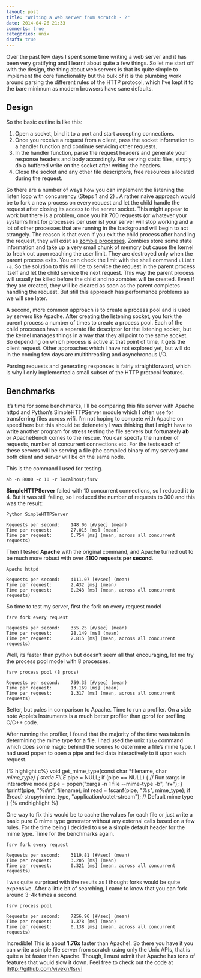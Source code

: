 ```yaml
---
layout: post
title: "Writing a web server from scratch - 2"
date: 2014-04-26 21:33
comments: true
categories: unix
draft: true
---
```

<p>Over the past few days I spent some time writing a web server and it has been very gratifying and I learnt about quite a few things. So let me start off with the design, the thing about web servers is that its quite simple to implement the core functionality but the bulk of it is the plumbing work around parsing the different rules of the HTTP protocol, which I&rsquo;ve kept it to the bare minimum as modern browsers have sane defaults.</p>

<h2>Design</h2>

<p>So the basic outline is like this:</p>

<ol>
<li>Open a socket, bind it to a port and start accepting connections.</li>
<li>Once you receive a request from a client, pass the socket information to a handler function and continue servicing other requests.</li>
<li>In the handler function, parse the request headers and generate your response headers and body accordingly. For serving static files, simply do a buffered write on the socket after writing the headers.</li>
<li>Close the socket and any other file descriptors, free resources allocated during the request.</li>
</ol>

<p>So there are a number of ways how you can implement the listening the listen loop with concurrency (Steps 1 and 2) . A rather naive approach would be to fork a new process on every request and let the child handle the request after closing its access to the server socket. This might appear to work but there is a problem, once you hit 700 requests (or whatever your system&rsquo;s limit for processes per user is) your server will stop working and a lot of other processes that are running in the background will begin to act strangely. The reason is that even if you exit the child process after handling the request, they will exist as <a href="http://en.wikipedia.org/wiki/Zombie_process">zombie processes</a>. Zombies store some state information and take up a very small chunk of memory but cause the kernel to freak out upon reaching the user limit. They are destroyed only when the parent process exits. You can check the limit with the shell command <code>ulimit -a</code>.  So the solution to this will be to service the request in the parent process itself and let the child service the next request. This way the parent process will usually be killed before the child and no zombies will be created. Even if they are created, they will be cleared as soon as the parent completes handling the request. But still this approach has performance problems as we will see later.</p>

<p>A second, more common approach is to create a process pool and is used by servers like Apache. After creating the listening socket, you fork the parent process a number of times to create a process pool. Each of the child processes have a separate file descriptor for the listening socket, but the kernel manages things in a way that they all point to the same socket. So depending on which process is active at that point of time, it gets the client request. Other approaches which I have not explored yet, but will do in the coming few days are multithreading and asynchronous I/O.</p>

<p>Parsing requests and generating responses is fairly straightforward, which is why I only implemented a small subset of the HTTP protocol features.</p>

<h2>Benchmarks</h2>

<p>It&rsquo;s time for some benchmarks, I&rsquo;ll be comparing this file server with Apache httpd and Python&rsquo;s SimpleHTTPServer module which I often use for transferring files across wifi. I&rsquo;m not hoping to compete with Apache on speed here but this should be defenetely  I was thinking that I might have to write another program for stress testing the file servers but fortunately <strong>ab</strong> or ApacheBench comes to the rescue. You can specify the number of requests, number of concurrent connections etc. For the tests each of these servers will be serving a file (the compiled binary of my server) and both client and server will be on the same node. </p>

<p>This is the command I used for testing.</p>

<p><code>ab -n 8000 -c 10 -r localhost/fsrv</code></p>

<p><strong>SimpleHTTPServer</strong> failed with 10 concurrent connections, so I reduced it to 4. But it was still failing, so I reduced the number of requests to 300  and this was the result:</p>

<pre><code>Python SimpleHTTPServer

Requests per second:    148.06 [#/sec] (mean)
Time per request:       27.015 [ms] (mean)
Time per request:       6.754 [ms] (mean, across all concurrent requests)
</code></pre>

<p>Then I tested <strong>Apache</strong> with the original command, and Apache turned out to be much more robust with over <strong>4100 requests per second</strong>.</p>

<pre><code>Apache httpd

Requests per second:    4111.07 [#/sec] (mean)
Time per request:       2.432 [ms] (mean)
Time per request:       0.243 [ms] (mean, across all concurrent requests)
</code></pre>

<p>So time to test my server, first the fork on every request model</p>

<pre><code>fsrv fork every request

Requests per second:    355.25 [#/sec] (mean)
Time per request:       28.149 [ms] (mean)
Time per request:       2.815 [ms] (mean, across all concurrent requests)
</code></pre>

<p>Well, its faster than python but doesn&rsquo;t seem all that encouraging, let me try the process pool model with 8 processes.</p>

<pre><code>fsrv process pool (8 procs)

Requests per second:    759.35 [#/sec] (mean)
Time per request:       13.169 [ms] (mean)
Time per request:       1.317 [ms] (mean, across all concurrent requests)
</code></pre>

<p>Better, but pales in comparison to Apache. Time to run a profiler. On a side note Apple&rsquo;s Instruments is a much better profiler than gprof for profiling C/C++ code. </p>

<p>After running the profiler,  I found that the majority of the time was taken in determining the mime type for a file. I had used the unix <code>file</code> command which does some magic behind the scenes to determine a file&rsquo;s mime type. I had used popen to open a pipe and fed data interactively to it upon each request.</p>

{% highlight c%}
void get_mime_type(const char *filename, char *mime_type) {
    static FILE* pipe = NULL;
    if (pipe == NULL) {
        // Run xargs in interactive mode
        pipe = popen("xargs -n 1 file --mime-type -b", "r+");
    }
    fprintf(pipe, "%s\n", filename);
    int read = fscanf(pipe, "%s", mime_type);
    if (!read)
        strcpy(mime_type, "application/octet-stream"); // Default mime type
}
{% endhighlight %}

<p>One way to fix this would be to cache the values for each file or just write a basic pure C mime type generator without any external calls based on a few rules. For the time being I decided to use a simple default header for the mime type. Time for the benchmarks again.</p>

<pre><code>fsrv fork every request

Requests per second:    3119.81 [#/sec] (mean)
Time per request:       3.205 [ms] (mean)
Time per request:       0.321 [ms] (mean, across all concurrent requests)
</code></pre>

<p>I was quite surprised with the results as I thought forks would be quite expensive. After a little bit of searching, I came to know that you can fork around 3-4k times a second.</p>

<pre><code>fsrv process pool

Requests per second:    7256.96 [#/sec] (mean)
Time per request:       1.378 [ms] (mean)
Time per request:       0.138 [ms] (mean, across all concurrent requests)
</code></pre>

<p>Incredible! This is about <strong>1.76x</strong> faster than Apache!. So there you have it you can write a simple file server from scratch using only the Unix APIs, that is quite a lot faster than Apache. Though, I must admit that Apache has tons of features that would slow it down. Feel free to check out the code at [<a href="http://github.com/vivekn/fsrv">http://github.com/vivekn/fsrv</a>]</p>
